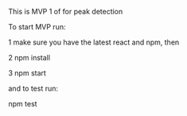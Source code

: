 This is MVP 1 of for peak detection

To start MVP run:

1 make sure you have the latest react and npm, then

2 npm install

3 npm start

and to test run:

npm test
